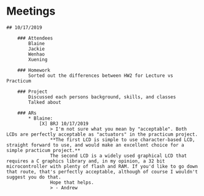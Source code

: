 # Meetings

	## 10/17/2019

		### Attendees
			Blaine
			Jackie
			Wenhao
			Xuening
			
		### Homework
			Sorted out the differences between HW2 for Lecture vs Practicum
			
		### Project
			Discussed each persons background, skills, and classes
			Talked about 
			
		### ARs
			* Blaine: 
				[X] BRJ 10/17/2019
					> I'm not sure what you mean by "acceptable". Both LCDs are perfectly acceptable as "actuators" in the practicum project.
					**The first LCD is simple to use character-based LCD, straight forward to use, and would make an excellent choice for a simple practicum project.**
					The second LCD is a widely used graphical LCD that requires a C graphics library and, in my opinion, a 32 bit microcontroller with plenty of flash and RAM. If you'd like to go down that route, that's perfectly acceptable, although of course I wouldn't suggest you do that.
					Hope that helps.
					> - Andrew

			
			